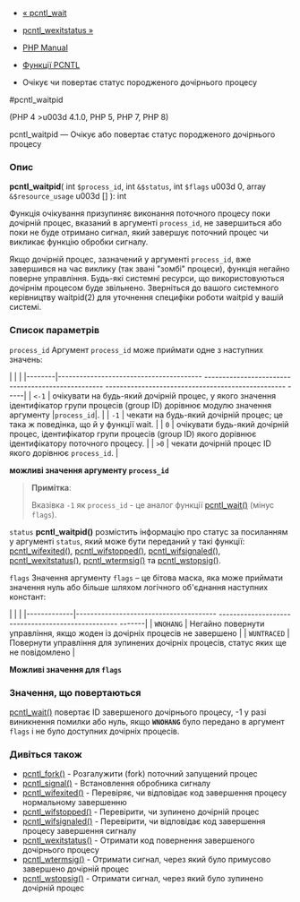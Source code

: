 - [« pcntl_wait](function.pcntl-wait.md)
- [pcntl_wexitstatus »](function.pcntl-wexitstatus.md)

- [PHP Manual](index.md)
- [Функції PCNTL](ref.pcntl.md)
- Очікує чи повертає статус породженого дочірнього процесу

#pcntl_waitpid

(PHP 4 \>u003d 4.1.0, PHP 5, PHP 7, PHP 8)

pcntl_waitpid — Очікує або повертає статус породженого дочірнього
процесу

### Опис

**pcntl_waitpid**(
int `$process_id`,
int `&$status`,
int `$flags` u003d 0,
array `&$resource_usage` u003d \[\]
): int

Функція очікування призупиняє виконання поточного процесу
поки дочірній процес, вказаний в аргументі `process_id`, не
завершиться або поки не буде отримано сигнал, який завершує поточний
процес чи викликає функцію обробки сигналу.

Якщо дочірній процес, зазначений у аргументі `process_id`, вже
завершився на час виклику (так звані "зомбі" процеси), функція
негайно поверне управління. Будь-які системні ресурси, що використовуються
дочірнім процесом буде звільнено. Зверніться до вашого системного
керівництву waitpid(2) для уточнення специфіки роботи waitpid у вашій
системі.

### Список параметрів

`process_id`
Аргумент `process_id` може приймати одне з наступних значень:

| | |
|--------|---------------------------------------- -------------------------------------------------- -------------------------------------------------- -----|
| `<-1` | очікувати на будь-який дочірній процес, у якого значення ідентифікатор групи процесів (group ID) дорівнює модулю значення аргументу \|`process_id`\|. |
| `-1` | чекати на будь-який дочірній процес; це така ж поведінка, що й у функції wait. |
| `0` | очікувати будь-який дочірній процес, ідентифікатор групи процесів (group ID) якого дорівнює ідентифікатору поточного процесу. |
| `>0` | чекати дочірній процес ID якого дорівнює `process_id`. |

**можливі значення аргументу `process_id`**

> **Примітка**:
>
> Вказівка `-1` як `process_id` - це аналог функції
> [pcntl_wait()](function.pcntl-wait.md) (мінус `flags`).

`status`
**pcntl_waitpid()** розмістить інформацію про статус за посиланням у аргументі
`status`, який може бути переданий у такі функції:
[pcntl_wifexited()](function.pcntl-wifexited.md),
[pcntl_wifstopped()](function.pcntl-wifstopped.md),
[pcntl_wifsignaled()](function.pcntl-wifsignaled.md),
[pcntl_wexitstatus()](function.pcntl-wexitstatus.md),
[pcntl_wtermsig()](function.pcntl-wtermsig.md) та
[pcntl_wstopsig()](function.pcntl-wstopsig.md).

`flags`
Значення аргументу `flags` – це бітова маска, яка може приймати
значення нуль або більше шляхом логічного об'єднання наступних
констант:

| | |
|-------------|--------------------------------------- -------------------------------------------------- -------|
| `WNOHANG` | Негайно повернути управління, якщо жоден із дочірніх процесів не завершено |
| `WUNTRACED` | Повернути управління для зупинених дочірніх процесів, статус яких ще не повідомлено |

**Можливі значення для `flags`**

### Значення, що повертаються

[pcntl_wait()](function.pcntl-wait.md) повертає ID завершеного
дочірнього процесу, -1 у разі виникнення помилки або нуль, якщо
**`WNOHANG`** було передано в аргумент `flags` і не було доступних
дочірніх процесів.

### Дивіться також

- [pcntl_fork()](function.pcntl-fork.md) - Розгалужити (fork) поточний
запущений процес
- [pcntl_signal()](function.pcntl-signal.md) - Встановлення обробника
сигналу
- [pcntl_wifexited()](function.pcntl-wifexited.md) - Перевіряє,
чи відповідає код завершення процесу нормальному завершенню
- [pcntl_wifstopped()](function.pcntl-wifstopped.md) - Перевірити,
чи зупинено дочірній процес
- [pcntl_wifsignaled()](function.pcntl-wifsignaled.md) - Перевірити,
чи відповідає код завершення процесу завершення сигналу
- [pcntl_wexitstatus()](function.pcntl-wexitstatus.md) - Отримати
код повернення завершеного дочірнього процесу
- [pcntl_wtermsig()](function.pcntl-wtermsig.md) - Отримати сигнал,
через який було примусово завершено дочірній процес
- [pcntl_wstopsig()](function.pcntl-wstopsig.md) - Отримати сигнал,
через який було зупинено дочірній процес
